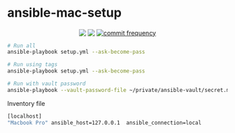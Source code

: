 # ansible-mac-setup

<p align="center">
	<a href="https://github.com/msveinsson/ansible-mac-setup/actions/workflows/ansible-lint.yml"><img align="center" src="https://github.com/msveinsson/ansible-mac-setup/actions/workflows/ansible-lint.yml/badge.svg"/></a>
	<a href="https://img.shields.io/github/issues"><img align="center" src="https://img.shields.io/github/issues/msveinsson/ansible-mac-setup"/></a>
	<a href="https://github.com/msveinsson/ansible-mac-setup/commits/main"><img align="center" src="https://img.shields.io/github/commit-activity/m/msveinsson/ansible-mac-setup" alt="commit frequency"></a>
</p>

```sh
# Run all
ansible-playbook setup.yml --ask-become-pass

# Run using tags
ansible-playbook setup.yml --ask-become-pass

# Run with vault password
ansible-playbook --vault-password-file ~/private/ansible-vault/secret.mac.setup --ask-become-pass
```

Inventory file
```sh
[localhost]
"Macbook Pro" ansible_host=127.0.0.1  ansible_connection=local
```